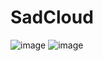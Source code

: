 # SadCloud

![image](https://user-images.githubusercontent.com/66269103/193437824-3e514f2f-d564-4983-bc85-1fd9ec1733a9.png)
![image](https://user-images.githubusercontent.com/66269103/193438059-e14f7fe6-a298-42a5-bd8f-47b8e8fc9b55.png)
